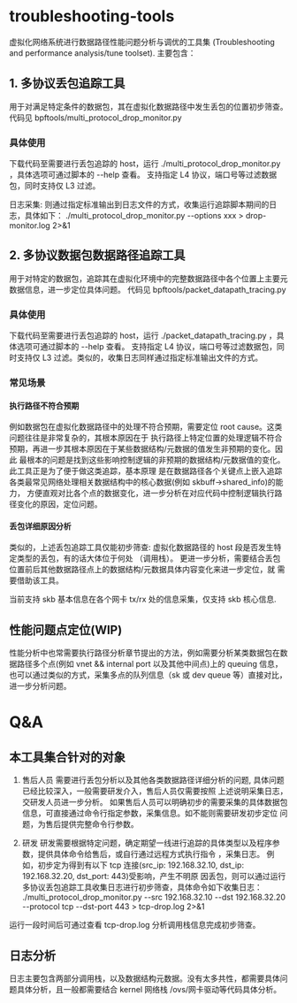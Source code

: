 # troubleshooting-tools 
虚拟化网络系统进行数据路径性能问题分析与调优的工具集 (Troubleshooting and performance analysis/tune toolset).
主要包含：

## 1. 多协议丢包追踪工具
用于对满足特定条件的数据包，其在虚拟化数据路径中发生丢包的位置初步筛查。
代码见 bpftools/multi_protocol_drop_monitor.py

### 具体使用
下载代码至需要进行丢包追踪的 host，运行 ./multi_protocol_drop_monitor.py ，具体选项可通过脚本的 --help 查看。
支持指定 L4 协议，端口号等过滤数据包，同时支持仅 L3 过滤。

日志采集: 则通过指定标准输出到日志文件的方式，收集运行追踪脚本期间的日志，具体如下：
./multi_protocol_drop_monitor.py --options xxx > drop-monitor.log 2>&1

## 2. 多协议数据包数据路径追踪工具
用于对特定的数据包，追踪其在虚拟化环境中的完整数据路径中各个位置上主要元数据信息，进一步定位具体问题。
代码见 bpftools/packet_datapath_tracing.py

### 具体使用
下载代码至需要进行丢包追踪的 host，运行 ./packet_datapath_tracing.py ，具体选项可通过脚本的 --help 查看。
支持指定 L4 协议，端口号等过滤数据包，同时支持仅 L3 过滤。类似的，收集日志同样通过指定标准输出文件的方式。

### 常见场景
#### 执行路径不符合预期
例如数据包在虚拟化数据路径中的处理不符合预期，需要定位 root cause。这类问题往往是非常复杂的，其根本原因在于
执行路径上特定位置的处理逻辑不符合预期，再进一步其根本原因在于某些数据结构/元数据的值发生非预期的变化。因此
最根本的问题是找到这些影响控制逻辑的非预期的数据结构/元数据值的变化。此工具正是为了便于做这类追踪，基本原理
是在数据路径各个关键点上嵌入追踪各类最常见网络处理相关数据结构中的核心数据(例如 skbuff->shared_info)的能力，
方便直观对比各个点的数据变化，进一步分析在对应代码中控制逻辑执行路径变化的原因，定位问题。

#### 丢包详细原因分析
类似的，上述丢包追踪工具仅能初步筛查: 虚拟化数据路径的 host 段是否发生特定类型的丢包，有的话大体位于何处
（调用栈）。 更进一步分析，需要结合丢包位置前后其他数据路径点上的数据结构/元数据具体内容变化来进一步定位，就
需要借助该工具。

当前支持 skb 基本信息在各个网卡 tx/rx 处的信息采集，仅支持 skb 核心信息.

## 性能问题点定位(WIP)
性能分析中也常需要执行路径分析章节提出的方法，例如需要分析某类数据包在数据路径多个点(例如 vnet && internal 
port 以及其他中间点)上的 queuing 信息，也可以通过类似的方式，采集多点的队列信息（sk 或 dev queue 等）直接对比，
进一步分析问题。

# Q&A
## 本工具集合针对的对象
1. 售后人员
需要进行丢包分析以及其他各类数据路径详细分析的问题, 具体问题已经比较深入，一般需要研发介入，售后人员仅需要按照
上述说明采集日志，交研发人员进一步分析。
如果售后人员可以明确初步的需要采集的具体数据包信息，可直接通过命令行指定参数，采集信息。如不能则需要研发初步定位
问题，为售后提供完整命令行参数。

2. 研发
研发需要根据特定问题，确定期望一线进行追踪的具体类型以及程序参数，提供具体命令给售后，或自行通过远程方式执行指令
，采集日志。
例如，初步定为得到有以下 tcp 连接(src_ip: 192.168.32.10, dst_ip: 192.168.32.20, dst_port: 443)受影响，产生不明原
因丢包，则可以通过运行多协议丢包追踪工具收集日志进行初步筛查，具体命令如下收集日志：
./multi_protocol_drop_monitor.py --src 192.168.32.10 --dst 192.168.32.20 --protocol tcp --dst-port 443 > tcp-drop.log 2>&1

运行一段时间后可通过查看 tcp-drop.log 分析调用栈信息完成初步筛查。

## 日志分析
日志主要包含两部分调用栈，以及数据结构元数据。没有太多共性，都需要具体问题具体分析，且一般都需要结合 kernel 网络栈
/ovs/网卡驱动等代码具体分析。



